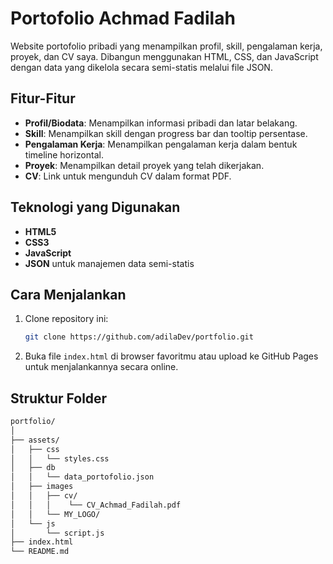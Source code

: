 # Portofolio Achmad Fadilah

Website portofolio pribadi yang menampilkan profil, skill, pengalaman kerja, proyek, dan CV saya. Dibangun menggunakan HTML, CSS, dan JavaScript dengan data yang dikelola secara semi-statis melalui file JSON.

## Fitur-Fitur

- **Profil/Biodata**: Menampilkan informasi pribadi dan latar belakang.
- **Skill**: Menampilkan skill dengan progress bar dan tooltip persentase.
- **Pengalaman Kerja**: Menampilkan pengalaman kerja dalam bentuk timeline horizontal.
- **Proyek**: Menampilkan detail proyek yang telah dikerjakan.
- **CV**: Link untuk mengunduh CV dalam format PDF.

## Teknologi yang Digunakan

- **HTML5**
- **CSS3**
- **JavaScript**
- **JSON** untuk manajemen data semi-statis

## Cara Menjalankan

1. Clone repository ini:
    ```bash
    git clone https://github.com/adilaDev/portfolio.git
    ```
2. Buka file `index.html` di browser favoritmu atau upload ke GitHub Pages untuk menjalankannya secara online.

## Struktur Folder

```bash
portfolio/
│
├── assets/
│   ├── css
│   │   └── styles.css
│   ├── db
│   │   └── data_portofolio.json
│   ├── images
│   │   ├── cv/
│   │   │    └── CV_Achmad_Fadilah.pdf
│   │   └── MY_LOGO/
│   └── js
│       └── script.js
├── index.html
└── README.md
```